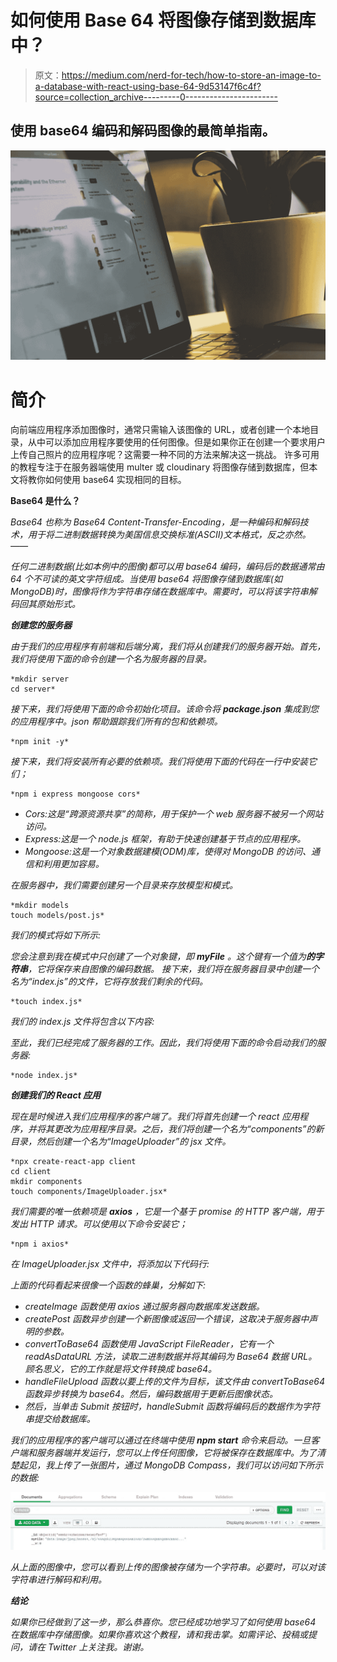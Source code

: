 # 如何使用 Base 64 将图像存储到数据库中？

> 原文：<https://medium.com/nerd-for-tech/how-to-store-an-image-to-a-database-with-react-using-base-64-9d53147f6c4f?source=collection_archive---------0----------------------->

## 使用 base64 编码和解码图像的最简单指南。

![](img/43305f6daf207b9e94508e85b81f15ef.png)

# **简介**

向前端应用程序添加图像时，通常只需输入该图像的 URL，或者创建一个本地目录，从中可以添加应用程序要使用的任何图像。但是如果你正在创建一个要求用户上传自己照片的应用程序呢？这需要一种不同的方法来解决这一挑战。
许多可用的教程专注于在服务器端使用 multer 或 cloudinary 将图像存储到数据库，但本文将教你如何使用 base64 实现相同的目标。

**Base64 是什么？**

*Base64 也称为 Base64 Content-Transfer-Encoding，是一种编码和解码技术，用于将二进制数据转换为美国信息交换标准(ASCII)文本格式，反之亦然。——*[](https://www.techopedia.com/definition/27209/base64)

*任何二进制数据(比如本例中的图像)都可以用 base64 编码，编码后的数据通常由 64 个不可读的英文字符组成。当使用 base64 将图像存储到数据库(如 MongoDB)时，图像将作为字符串存储在数据库中。需要时，可以将该字符串解码回其原始形式。*

***创建您的服务器***

*由于我们的应用程序有前端和后端分离，我们将从创建我们的服务器开始。首先，我们将使用下面的命令创建一个名为服务器的目录。*

```
*mkdir server
cd server*
```

*接下来，我们将使用下面的命令初始化项目。该命令将 **package.json** 集成到您的应用程序中。json 帮助跟踪我们所有的包和依赖项。*

```
*npm init -y*
```

*接下来，我们将安装所有必要的依赖项。我们将使用下面的代码在一行中安装它们；*

```
*npm i express mongoose cors* 
```

*   *Cors:这是“跨源资源共享”的简称，用于保护一个 web 服务器不被另一个网站访问。*
*   *Express:这是一个 node.js 框架，有助于快速创建基于节点的应用程序。*
*   *Mongoose:这是一个对象数据建模(ODM)库，使得对 MongoDB 的访问、通信和利用更加容易。*

*在服务器中，我们需要创建另一个目录来存放模型和模式。*

```
*mkdir models
touch models/post.js*
```

*我们的模式将如下所示:*

*您会注意到我在模式中只创建了一个对象键，即 **myFile** 。这个键有一个值为**的字符串**，它将保存来自图像的编码数据。
接下来，我们将在服务器目录中创建一个名为“index.js”的文件，它将存放我们剩余的代码。*

```
*touch index.js*
```

*我们的 index.js 文件将包含以下内容:*

*至此，我们已经完成了服务器的工作。因此，我们将使用下面的命令启动我们的服务器:*

```
*node index.js*
```

***创建我们的 React 应用***

*现在是时候进入我们应用程序的客户端了。我们将首先创建一个 react 应用程序，并将其更改为应用程序目录。之后，我们将创建一个名为“components”的新目录，然后创建一个名为“ImageUploader”的 jsx 文件。*

```
*npx create-react-app client
cd client
mkdir components
touch components/ImageUploader.jsx*
```

*我们需要的唯一依赖项是 **axios** ，它是一个基于 promise 的 HTTP 客户端，用于发出 HTTP 请求。可以使用以下命令安装它；*

```
*npm i axios*
```

*在 ImageUploader.jsx 文件中，将添加以下代码行:*

*上面的代码看起来很像一个函数的蜂巢，分解如下:*

*   *createImage 函数使用 axios 通过服务器向数据库发送数据。*
*   *createPost 函数异步创建一个新图像或返回一个错误，这取决于服务器中声明的参数。*
*   *convertToBase64 函数使用 JavaScript FileReader，它有一个 readAsDataURL 方法，读取二进制数据并将其编码为 Base64 数据 URL。顾名思义，它的工作就是将文件转换成 base64。*
*   *handleFileUpload 函数以要上传的文件为目标，该文件由 convertToBase64 函数异步转换为 base64。然后，编码数据用于更新后图像状态。*
*   *然后，当单击 Submit 按钮时，handleSubmit 函数将编码后的数据作为字符串提交给数据库。*

*我们的应用程序的客户端可以通过在终端中使用 **npm start** 命令来启动。一旦客户端和服务器端并发运行，您可以上传任何图像，它将被保存在数据库中。为了清楚起见，我上传了一张图片，通过 MongoDB Compass，我们可以访问如下所示的数据:*

*![](img/6e324022bde82b5a8b0e065dbe6fcae8.png)*

*从上面的图像中，您可以看到上传的图像被存储为一个字符串。必要时，可以对该字符串进行解码和利用。*

***结论***

*如果你已经做到了这一步，那么恭喜你。您已经成功地学习了如何使用 base64 在数据库中存储图像。如果你喜欢这个教程，请和我击掌。如需评论、投稿或提问，请在 Twitter 上关注我。谢谢。*